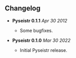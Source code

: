 Changelog
---------

* **Pyseistr 0.1.1** *Apr 30 2012*
    * Some bugfixes.

* **Pyseistr 0.1.0** *Mar 30 2022*
    * Initial Pyseistr release.
